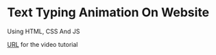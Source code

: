 #  Text Typing Animation On Website 

Using HTML, CSS And JS 


[URL](https://www.youtube.com/watch?v=qEcXe51-ZTw) for the video tutorial

